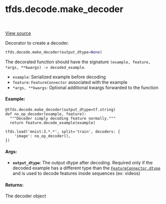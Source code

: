 <div itemscope itemtype="http://developers.google.com/ReferenceObject">
<meta itemprop="name" content="tfds.decode.make_decoder" />
<meta itemprop="path" content="Stable" />
</div>

# tfds.decode.make_decoder

<table class="tfo-notebook-buttons tfo-api" align="left">
</table>

<a target="_blank" href="https://github.com/tensorflow/datasets/tree/master/tensorflow_datasets/core/decode/base.py">View
source</a>

Decorator to create a decoder.

```python
tfds.decode.make_decoder(output_dtype=None)
```

<!-- Placeholder for "Used in" -->

The decorated function should have the signature `(example, feature, *args,
**kwargs) -> decoded_example`.

*   `example`: Serialized example before decoding
*   `feature`: `FeatureConnector` associated with the example
*   `*args, **kwargs`: Optional additional kwargs forwarded to the function

#### Example:

```
@tfds.decode.make_decoder(output_dtype=tf.string)
def no_op_decoder(example, feature):
  """Decoder simply decoding feature normally."""
  return feature.decode_example(example)

tfds.load('mnist:3.*.*', split='train', decoders: {
    'image': no_op_decoder(),
})
```

#### Args:

*   <b>`output_dtype`</b>: The output dtype after decoding. Required only if the
    decoded example has a different type than the
    <a href="../../tfds/features/FeatureConnector.md#dtype"><code>FeatureConnector.dtype</code></a>
    and is used to decode features inside sequences (ex: videos)

#### Returns:

The decoder object
